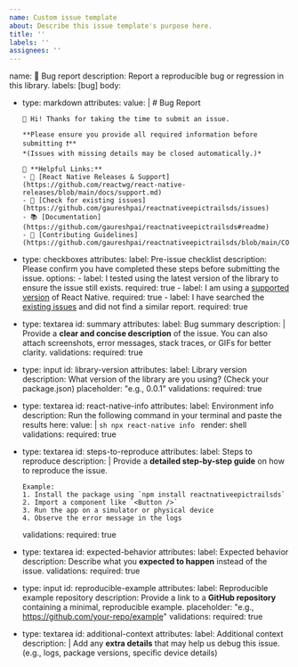 ```yaml
---
name: Custom issue template
about: Describe this issue template's purpose here.
title: ''
labels: ''
assignees: ''
---
```


name: 🐛 Bug report
description: Report a reproducible bug or regression in this library.
labels: [bug]
body:
  - type: markdown
    attributes:
      value: |
        # Bug Report

        👋 Hi! Thanks for taking the time to submit an issue.

        **Please ensure you provide all required information before submitting ❗**
        *(Issues with missing details may be closed automatically.)*

        📌 **Helpful Links:**
        - 📖 [React Native Releases & Support](https://github.com/reactwg/react-native-releases/blob/main/docs/support.md)
        - 🔎 [Check for existing issues](https://github.com/gaureshpai/reactnativeepictrailsds/issues)
        - 📚 [Documentation](https://github.com/gaureshpai/reactnativeepictrailsds#readme)
        - 🚀 [Contributing Guidelines](https://github.com/gaureshpai/reactnativeepictrailsds/blob/main/CONTRIBUTING.md)

  - type: checkboxes
    attributes:
      label: Pre-issue checklist
      description: Please confirm you have completed these steps before submitting the issue.
      options:
        - label: I tested using the latest version of the library to ensure the issue still exists.
          required: true
        - label: I am using a [supported version](https://github.com/reactwg/react-native-releases/blob/main/docs/support.md) of React Native.
          required: true
        - label: I have searched the [existing issues](https://github.com/gaureshpai/reactnativeepictrailsds/issues) and did not find a similar report.
          required: true

  - type: textarea
    id: summary
    attributes:
      label: Bug summary
      description: |
        Provide a **clear and concise description** of the issue.
        You can also attach screenshots, error messages, stack traces, or GIFs for better clarity.
    validations:
      required: true

  - type: input
    id: library-version
    attributes:
      label: Library version
      description: What version of the library are you using? (Check your package.json)
      placeholder: "e.g., 0.0.1"
    validations:
      required: true

  - type: textarea
    id: react-native-info
    attributes:
      label: Environment info
      description: Run the following command in your terminal and paste the results here:
      value: |
        ```sh
        npx react-native info
        ```
      render: shell
    validations:
      required: true

  - type: textarea
    id: steps-to-reproduce
    attributes:
      label: Steps to reproduce
      description: |
        Provide a **detailed step-by-step guide** on how to reproduce the issue.

        Example:
        1. Install the package using `npm install reactnativeepictrailsds`
        2. Import a component like `<Button />`
        3. Run the app on a simulator or physical device
        4. Observe the error message in the logs
    validations:
      required: true

  - type: textarea
    id: expected-behavior
    attributes:
      label: Expected behavior
      description: Describe what you **expected to happen** instead of the issue.
    validations:
      required: true

  - type: input
    id: reproducible-example
    attributes:
      label: Reproducible example repository
      description: Provide a link to a **GitHub repository** containing a minimal, reproducible example.
      placeholder: "e.g., https://github.com/your-repo/example"
    validations:
      required: true

  - type: textarea
    id: additional-context
    attributes:
      label: Additional context
      description: |
        Add any **extra details** that may help us debug this issue.
        (e.g., logs, package versions, specific device details)
